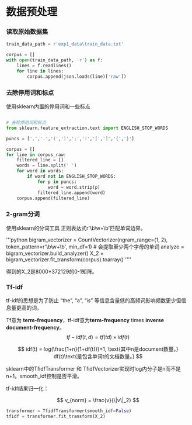 # 数据预处理

### 读取原始数据集
```python
train_data_path = r'exp1_data\train_data.txt'

corpus = []
with open(train_data_path, 'r') as f:
    lines = f.readlines()
    for line in lines:
        corpus.append(json.loads(line)['raw'])
```
### 去除停用词和标点
使用sklearn内置的停用词和一些标点
```py

# 去除停用词和标点
from sklearn.feature_extraction.text import ENGLISH_STOP_WORDS

puncs = [',','.','(',')',';',':','[',']','{','}']

corpus = []
for line in corpus_raw:
    filtered_line = []
    words = line.split(' ')
    for word in words:
        if word not in ENGLISH_STOP_WORDS:
            for p in puncs:
                word = word.strip(p)
            filtered_line.append(word)
    corpus.append(filtered_line)
```
### 2-gram分词
使用sklearn的分词工具
正则表达式r'\b\w+\b'匹配单词边界。

'''python
bigram_vectorizer = CountVectorizer(ngram_range=(1, 2),
                                    token_pattern=r'\b\w+\b', min_df=1) # 会提取至少两个字母的单词
analyze = bigram_vectorizer.build_analyzer()
X_2 = bigram_vectorizer.fit_transform(corpus).toarray()
''''

得到的X_2是8000*372129的0-1矩阵。

### Tf-idf
tf-idf的思想是为了防止 “the”, “a”, “is” 等信息含量低的高频词影响频数更少但信息量更高的词。

Tf意为 **term-frequency**，tf-idf意为**term-frequency** times **inverse document-frequency**。
$$
tf-idf(t,d) = tf(td) \times idf(t)
$$

$$
idf(t) = log(\frac{1+n}{1+df(t)})+1, \text{其中n是document数量。} df(t)\text{是包含单词t的文档数量。}
$$

sklearn中的TfidfTransformer 和 TfidfVectorizer实现时log内分子是n而不是n+1。smooth_idf控制是否平滑。

tf-idf结果归一化：

$$
v_{norm} = \frac{v}{\|v\|_2}
$$

```py
transformer = TfidfTransformer(smooth_idf=False)
tfidf = transformer.fit_transform(X_2)
```

